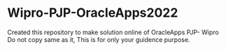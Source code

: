 # Wipro-PJP-OracleApps2022
Created this repository to make solution online of OracleApps PJP- Wipro
Do not copy same as it, This is for only your guidence purpose.

